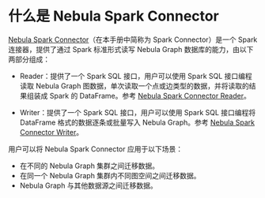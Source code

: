 # 什么是 Nebula Spark Connector

[Nebula Spark Connector](https://github.com/vesoft-inc/nebula-java/tree/v1.0/tools "点击前往 GitHub")（在本手册中简称为 Spark Connector）是一个 Spark 连接器，提供了通过 Spark 标准形式读写 Nebula Graph 数据库的能力，由以下两部分组成：

- Reader：提供了一个 Spark SQL 接口，用户可以使用 Spark SQL 接口编程读取 Nebula Graph 图数据，单次读取一个点或边类型的数据，并将读取的结果组装成 Spark 的 DataFrame。参考 [Nebula Spark Connector Reader](reader/sc-ug-what-is-reader.md)。

- Writer：提供了一个 Spark SQL 接口，用户可以使用 Spark SQL 接口编程将 DataFrame 格式的数据逐条或批量写入 Nebula Graph。参考 [Nebula Spark Connector Writer](writer/sc-ug-what-is-writer.md)。

用户可以将 Nebula Spark Connector 应用于以下场景：

- 在不同的 Nebula Graph 集群之间迁移数据。
- 在同一个 Nebula Graph 集群内不同图空间之间迁移数据。
- Nebula Graph 与其他数据源之间迁移数据。

